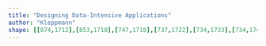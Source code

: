 ```yaml
---
title: "Designing Data-Intensive Applications"
author: "Kleppmann"
shape: [[874,1712],[853,1718],[747,1718],[737,1722],[734,1733],[734,1741],[736,1747],[737,1815],[740,1823],[737,1835],[737,1848],[739,1869],[740,1954],[742,1967],[741,1991],[744,2014],[745,2051],[744,2116],[746,2143],[747,2288],[749,2353],[749,2451],[747,2462],[749,2470],[748,2488],[750,2493],[748,2530],[750,2539],[749,2558],[751,2587],[750,2629],[752,2637],[750,2661],[750,2685],[752,2692],[751,2726],[755,2733],[763,2736],[803,2737],[879,2736],[887,2732],[894,2726],[903,2710],[903,2692],[905,2676],[905,2612],[903,2564],[904,2337],[901,2237],[902,2141],[900,2092],[901,2046],[899,1997],[898,1898],[901,1792],[899,1782],[901,1741],[900,1730],[902,1723],[905,1719],[905,1716],[902,1713],[888,1714],[883,1712]]
---
```

